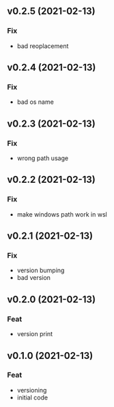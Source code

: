 ## v0.2.5 (2021-02-13)

### Fix

- bad reoplacement

## v0.2.4 (2021-02-13)

### Fix

- bad os name

## v0.2.3 (2021-02-13)

### Fix

- wrong path usage

## v0.2.2 (2021-02-13)

### Fix

- make windows path work in wsl

## v0.2.1 (2021-02-13)

### Fix

- version bumping
- bad version

## v0.2.0 (2021-02-13)

### Feat

- version print

## v0.1.0 (2021-02-13)

### Feat

- versioning
- initial code
